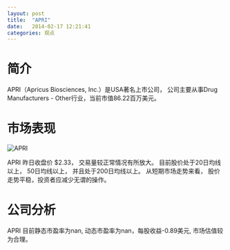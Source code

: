 ```yaml
---
layout: post
title:  "APRI"
date:   2014-02-17 12:21:41
categories: 观点
---
```


# 简介
APRI（Apricus Biosciences, Inc.）是USA著名上市公司，
公司主要从事Drug Manufacturers - Other行业，当前市值86.22百万美元。

# 市场表现

![APRI](http://finviz.com/chart.ashx?t=APRI&ty=c&ta=1&p=d&s=l)

APRI 昨日收盘价 $2.33，
交易量较正常情况有所放大。
目前股价处于20日均线以上，
50日均线以上，
并且处于200日均线以上。
从短期市场走势来看，
股价走势平稳，投资者应减少无谓的操作。

# 公司分析
APRI 目前静态市盈率为nan, 动态市盈率为nan，每股收益-0.89美元,
市场估值较为合理。
